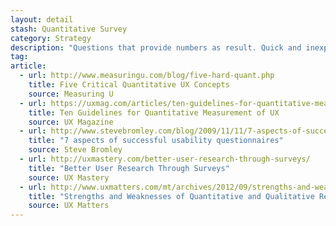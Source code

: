 ```yaml
---
layout: detail
stash: Quantitative Survey
category: Strategy
description: "Questions that provide numbers as result. Quick and inexpensive way of measuring user satisfaction and collecting feedback about the product. It could indicate the need for a deeper qualitative test."
tag:
article:
  - url: http://www.measuringu.com/blog/five-hard-quant.php
    title: Five Critical Quantitative UX Concepts
    source: Measuring U
  - url: https://uxmag.com/articles/ten-guidelines-for-quantitative-measurement-of-ux
    title: Ten Guidelines for Quantitative Measurement of UX
    source: UX Magazine
  - url: http://www.stevebromley.com/blog/2009/11/11/7-aspects-of-successful-usability-questionnaires/
    title: "7 aspects of successful usability questionnaires"
    source: Steve Bromley
  - url: http://uxmastery.com/better-user-research-through-surveys/
    title: "Better User Research Through Surveys"
    source: UX Mastery
  - url: http://www.uxmatters.com/mt/archives/2012/09/strengths-and-weaknesses-of-quantitative-and-qualitative-research.php
    title: "Strengths and Weaknesses of Quantitative and Qualitative Research"
    source: UX Matters
---
```

